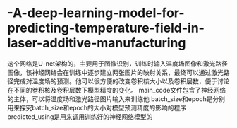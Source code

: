 # -A-deep-learning-model-for-predicting-temperature-field-in-laser-additive-manufacturing
这个网络是U-net架构的，主要用于图像识别，训练时输入温度场图像和激光路径图像，该神经网络会在训练中逐步建立两张图片的映射关系，最终可以通过激光路径完成对温度场的预测。他可以很方便的改变卷积核大小以及卷积层数，便于讨论在不同的卷积核及卷积层数下模型精度的变化。
main_code文件包含了神经网络的主体，可以将温度场和激光路径图片输入来训练他
batch_size和epoch是分别用来探究batch_size和epoch的大小对模型预测精度的影响的程序
predicted_using是用来调用训练好的神经网络模型的
